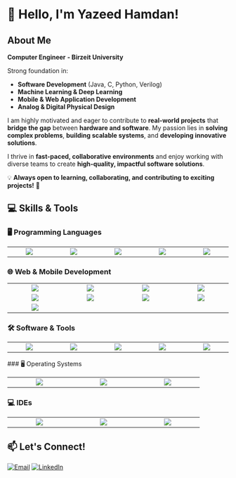 # 👋 Hello, I'm Yazeed Hamdan! 

## About Me  
   **Computer Engineer**
   **- Birzeit University**

 Strong foundation in:  
- **Software Development** (Java, C, Python, Verilog)  
- **Machine Learning & Deep Learning**  
- **Mobile & Web Application Development**  
- **Analog & Digital Physical Design**  

I am highly motivated and eager to contribute to **real-world projects** that **bridge the gap** between **hardware and software**. My passion lies in **solving complex problems**, **building scalable systems**, and **developing innovative solutions**.  

I thrive in **fast-paced, collaborative environments** and enjoy working with diverse teams to create **high-quality, impactful software solutions**.  

💡 **Always open to learning, collaborating, and contributing to exciting projects!** 🚀  

## 💻 Skills & Tools  

### 🖥️ Programming Languages  
<table>
<tr>
  <td align="center" width="130"><img src="https://img.shields.io/badge/C-00599C?style=for-the-badge&logo=c&logoColor=white"></td>
  <td align="center" width="130"><img src="https://img.shields.io/badge/Java-ED8B00?style=for-the-badge&logo=java&logoColor=white"></td>
  <td align="center" width="130"><img src="https://img.shields.io/badge/Python-3776AB?style=for-the-badge&logo=python&logoColor=white"></td>
  <td align="center" width="130"><img src="https://img.shields.io/badge/Dart-0175C2?style=for-the-badge&logo=dart&logoColor=white"></td>
  <td align="center" width="130"><img src="https://img.shields.io/badge/Verilog-00979D?style=for-the-badge&logoColor=white"></td>
 
</tr>
</table>

### 🌐 Web & Mobile Development  
<table>
<tr>
  <td align="center" width="130"><img src="https://img.shields.io/badge/HTML5-E34F26?style=for-the-badge&logo=html5&logoColor=white"></td>
  <td align="center" width="130"><img src="https://img.shields.io/badge/CSS3-1572B6?style=for-the-badge&logo=css3&logoColor=white"></td>
  <td align="center" width="130"><img src="https://img.shields.io/badge/JavaScript-F7DF1E?style=for-the-badge&logo=javascript&logoColor=black"></td>
  <td align="center" width="130"><img src="https://img.shields.io/badge/SASS-CC6699?style=for-the-badge&logo=sass&logoColor=white"></td>
</tr>
<tr>
  <td align="center" width="130"><img src="https://img.shields.io/badge/Flutter-02569B?style=for-the-badge&logo=flutter&logoColor=white"></td>
  <td align="center" width="130"><img src="https://img.shields.io/badge/Node.js-339933?style=for-the-badge&logo=nodedotjs&logoColor=white"></td>
  <td align="center" width="130"><img src="https://img.shields.io/badge/Firebase-FFCA28?style=for-the-badge&logo=firebase&logoColor=black"></td>
  <td align="center" width="130"><img src="https://img.shields.io/badge/Express.js-000000?style=for-the-badge&logo=express&logoColor=white"></td>
</tr>
<tr>
  <td align="center" width="130"><img src="https://img.shields.io/badge/Flask-000000?style=for-the-badge&logo=flask&logoColor=white"></td>
</tr>
</table>

### 🛠️ Software & Tools  
<table>
<tr>
  <td align="center" width="130"><img src="https://img.shields.io/badge/Git-F05032?style=for-the-badge&logo=git&logoColor=white"></td>
  <td align="center" width="130"><img src="https://img.shields.io/badge/Jupyter-Notebook-F37626?style=for-the-badge&logo=jupyter&logoColor=white"></td>
  <td align="center" width="130"><img src="https://img.shields.io/badge/ICC2-FF6600?style=for-the-badge&logoColor=white"></td>
  <td align="center" width="130"><img src="https://img.shields.io/badge/Synopsys-800080?style=for-the-badge&logoColor=white"></td>
 <td align="center" width="130"><img src="https://img.shields.io/badge/MySQL-4479A1?style=for-the-badge&logo=mysql&logoColor=white"></td>
</tr>
</table>
### 🖥 Operating Systems  
<table>
<tr>
  <td align="center" width="130"><img src="https://img.shields.io/badge/Linux-FCC624?style=for-the-badge&logo=linux&logoColor=black"></td>
  <td align="center" width="130"><img src="https://img.shields.io/badge/Ubuntu-E95420?style=for-the-badge&logo=ubuntu&logoColor=white"></td>
  <td align="center" width="130"><img src="https://img.shields.io/badge/Windows-0078D6?style=for-the-badge&logo=windows&logoColor=white"></td>
</tr>
</table>

### 💻 IDEs  
<table>
<tr>
  <td align="center" width="130"><img src="https://img.shields.io/badge/VS_Code-007ACC?style=for-the-badge&logo=visual-studio-code&logoColor=white"></td>
  <td align="center" width="130"><img src="https://img.shields.io/badge/Eclipse-2C2255?style=for-the-badge&logo=eclipse-ide&logoColor=white"></td>
    <td align="center" width="130"><img src="https://img.shields.io/badge/Android_Studio-3DDC84?style=for-the-badge&logo=android-studio&logoColor=white"></td>

</tr>
</table>





## 📫 Let's Connect!  
[![Email](https://img.shields.io/badge/Email-D14836?style=for-the-badge&logo=gmail&logoColor=white)](mailto:yazedyazedl2020@gmail.com) 
[![LinkedIn](https://img.shields.io/badge/LinkedIn-0077B5?style=for-the-badge&logo=linkedin)](https://www.linkedin.com/in/yazeed-hamdan-59b83b281/)  
 
